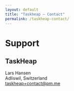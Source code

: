 ```yaml
---
layout: default
title: "Taskheap – Contact"
permalink: /taskheap-contact/
---
```


# Support

## TaskHeap

Lars Hansen \
Adliswil, Switzerland \
[taskheap+contact@pm.me](mailto:taskheap+contact@pm.me)
